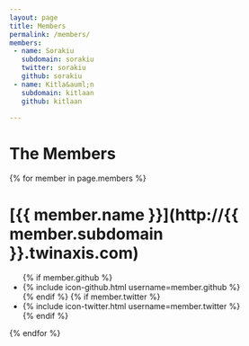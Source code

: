 ```yaml
---
layout: page
title: Members
permalink: /members/
members:
 - name: Sorakiu
   subdomain: sorakiu      
   twitter: sorakiu
   github: sorakiu
 - name: Kitla&auml;n
   subdomain: kitlaan
   github: kitlaan

---
```


# The Members

{% for member in page.members %}
# [{{ member.name }}](http://{{ member.subdomain }}.twinaxis.com)
<ul class="social-media-list">
  {% if member.github %}
  <li>{% include icon-github.html username=member.github  %}</li>
  {% endif %}
  {% if member.twitter %}
  <li>{% include icon-twitter.html username=member.twitter %}</li>
  {% endif %}
</ul>
{% endfor %}